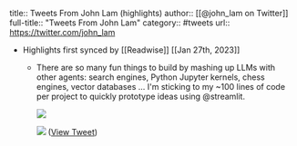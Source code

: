 title:: Tweets From John Lam (highlights)
author:: [[@john_lam on Twitter]]
full-title:: "Tweets From John Lam"
category:: #tweets
url:: https://twitter.com/john_lam

- Highlights first synced by [[Readwise]] [[Jan 27th, 2023]]
	- There are so many fun things to build by mashing up LLMs with other agents: search engines, Python Jupyter kernels, chess engines, vector databases ... I'm sticking to my ~100 lines of code per project to quickly prototype ideas using @streamlit. 
	  
	  ![](https://pbs.twimg.com/media/FnNjOi4aUAIf5m-.jpg) 
	  
	  ![](https://pbs.twimg.com/media/FnNlCj2akAEj42M.jpg) ([View Tweet](https://twitter.com/john_lam/status/1617752671548735488))